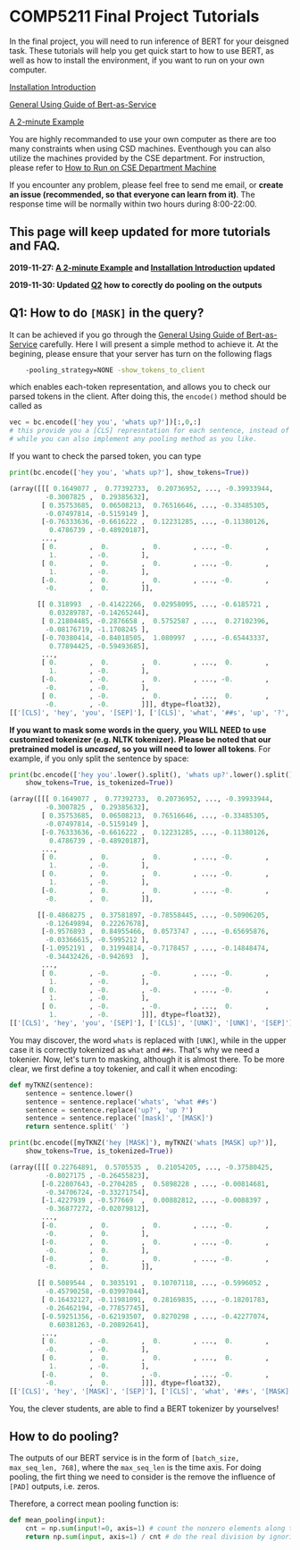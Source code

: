 # COMP5211 Final Project Tutorials

In the final project, you will need to run inference of BERT for your deisgned
task. These tutorials will help you get quick start to how to use BERT, as well
as how to install the environment, if you want to run on your own computer.

[Installation Introduction](Bert-as-Service_Install.md)

[General Using Guide of Bert-as-Service](https://github.com/hanxiao/bert-as-service#book-tutorial)

[A 2-minute Example](application.md)

You are highly recommanded to use your own computer as there are too many constraints
when using CSD machines. Eventhough you can also utilize the machines provided by the 
CSE department. For instruction, please refer to 
[How to Run on CSE Department Machine](cse_lab_machine.md)

<!-- **Don't forget to register your group at [this link](http://bit.ly/comp5211group)** -->

If you encounter any problem, please feel free to send me email, or **create an 
issue (recommended, so that everyone can learn from it)**. The response time will be normally within two hours during 8:00-22:00.

This page will keep updated for more tutorials and FAQ.
----

**2019-11-27: [A 2-minute Example](application.md) and [Installation Introduction](Bert-as-Service_Install.md) updated**

**2019-11-30: Updated [Q2](#how-to-do-pooling) how to corectly do pooling on the outputs**

## Q1: How to do `[MASK]` in the query?

It can be achieved if you go through the [General Using Guide of Bert-as-Service](https://github.com/hanxiao/bert-as-service#book-tutorial) carefully. 
Here I will present a simple method to achieve it. At the begining, please ensure that your server has turn on the following flags

```bash
    -pooling_strategy=NONE -show_tokens_to_client
```

which enables each-token representation, and allows you to check our parsed 
tokens in the client. After doing this, the `encode()` method should be called as

```python
vec = bc.encode(['hey you', 'whats up?'])[:,0,:]
# this provide you a [CLS] represntation for each sentence, instead of mean pooling.
# while you can also implement any pooling method as you like.
```

If you want to check the parsed token, you can type

```python
print(bc.encode(['hey you', 'whats up?'], show_tokens=True))

(array([[[ 0.1649077 ,  0.77392733,  0.20736952, ..., -0.39933944,
         -0.3007825 ,  0.29385632],
        [ 0.35753685,  0.06508213,  0.76516646, ..., -0.33485305,
         -0.07497814, -0.5159149 ],
        [-0.76333636, -0.6616222 ,  0.12231285, ..., -0.11380126,
          0.4786739 , -0.48920187],
        ...,
        [ 0.        ,  0.        ,  0.        , ..., -0.        ,
          1.        , -0.        ],
        [ 0.        ,  0.        ,  0.        , ..., -0.        ,
          1.        , -0.        ],
        [-0.        ,  0.        ,  0.        , ..., -0.        ,
         -0.        ,  0.        ]],

       [[ 0.318993  , -0.41422266,  0.02958095, ..., -0.6185721 ,
          0.03289787, -0.14265244],
        [ 0.21804485, -0.2876658 ,  0.5752587 , ...,  0.27102396,
         -0.08176719, -1.1708245 ],
        [-0.70380414, -0.84018505,  1.080997  , ..., -0.65443337,
          0.77894425, -0.59493685],
        ...,
        [ 0.        ,  0.        ,  0.        , ...,  0.        ,
          1.        , -0.        ],
        [-0.        , -0.        ,  0.        , ..., -0.        ,
         -0.        , -0.        ],
        [ 0.        , -0.        ,  0.        , ...,  0.        ,
         -0.        , -0.        ]]], dtype=float32), 
[['[CLS]', 'hey', 'you', '[SEP]'], ['[CLS]', 'what', '##s', 'up', '?', '[SEP]']])
```

**If you want to mask some words in the query, you WILL NEED to use customized tokenizer (e.g. NLTK tokenizer).**
**Please be noted that our pretrained model is _uncased_, so you will need to lower**
**all tokens**. For example, if you only split the sentence by space:

```python
print(bc.encode(['hey you'.lower().split(), 'whats up?'.lower().split()], 
    show_tokens=True, is_tokenized=True))

(array([[[ 0.1649077 ,  0.77392733,  0.20736952, ..., -0.39933944,
         -0.3007825 ,  0.29385632],
        [ 0.35753685,  0.06508213,  0.76516646, ..., -0.33485305,
         -0.07497814, -0.5159149 ],
        [-0.76333636, -0.6616222 ,  0.12231285, ..., -0.11380126,
          0.4786739 , -0.48920187],
        ...,
        [ 0.        ,  0.        ,  0.        , ..., -0.        ,
          1.        , -0.        ],
        [ 0.        ,  0.        ,  0.        , ..., -0.        ,
          1.        , -0.        ],
        [-0.        ,  0.        ,  0.        , ..., -0.        ,
         -0.        ,  0.        ]],

       [[-0.4868275 ,  0.37581897, -0.78558445, ..., -0.50906205,
         -0.12649894,  0.22267678],
        [-0.9576893 ,  0.84955466,  0.0573747 , ..., -0.65695876,
         -0.03366615, -0.5995212 ],
        [-1.0952191 ,  0.31994814, -0.7178457 , ..., -0.14848474,
         -0.34432426, -0.942693  ],
        ...,
        [ 0.        , -0.        , -0.        , ..., -0.        ,
          1.        , -0.        ],
        [ 0.        , -0.        , -0.        , ..., -0.        ,
          1.        , -0.        ],
        [ 0.        , -0.        , -0.        , ...,  0.        ,
          1.        , -0.        ]]], dtype=float32), 
[['[CLS]', 'hey', 'you', '[SEP]'], ['[CLS]', '[UNK]', '[UNK]', '[SEP]']])
```

You may discover, the word `whats` is replaced with `[UNK]`, while in the upper
case it is correctly tokenized as `what` and `##s`. That's why we need a tokenier. 
Now, let's turn to masking, although it is almost there. To be more clear, we 
first define a toy tokenier, and call it when encoding:

```python
def myTKNZ(sentence):
    sentence = sentence.lower()
    sentence = sentence.replace('whats', 'what ##s')
    sentence = sentence.replace('up?', 'up ?')
    sentence = sentence.replace('[mask]', '[MASK]')
    return sentence.split(' ')

print(bc.encode([myTKNZ('hey [MASK]'), myTKNZ('whats [MASK] up?')], 
    show_tokens=True, is_tokenized=True))

(array([[[ 0.22764891,  0.5705535 ,  0.21054205, ..., -0.37580425,
         -0.8027175 , -0.26455823],
        [-0.22807643, -0.2704285 ,  0.5898228 , ..., -0.00814681,
         -0.34706724, -0.33271754],
        [-1.4227939 , -0.577669  ,  0.00882812, ..., -0.0088397 ,
         -0.36877272, -0.02079812],
        ...,
        [-0.        ,  0.        ,  0.        , ..., -0.        ,
         -0.        ,  0.        ],
        [-0.        ,  0.        ,  0.        , ..., -0.        ,
         -0.        ,  0.        ],
        [-0.        ,  0.        ,  0.        , ..., -0.        ,
         -0.        ,  0.        ]],

       [[ 0.5089544 ,  0.3035191 ,  0.10707118, ..., -0.5996052 ,
         -0.45790258, -0.03997044],
        [ 0.16432127, -0.11981091,  0.28169835, ..., -0.18201783,
         -0.26462194, -0.77857745],
        [-0.59251356, -0.62193507,  0.8270298 , ..., -0.42277074,
          0.60381263, -0.20892641],
        ...,
        [ 0.        , -0.        ,  0.        , ...,  0.        ,
         -0.        , -0.        ],
        [ 0.        ,  0.        ,  0.        , ...,  0.        ,
          1.        , -0.        ],
        [-0.        ,  0.        , -0.        , ..., -0.        ,
         -0.        ,  0.        ]]], dtype=float32), 
[['[CLS]', 'hey', '[MASK]', '[SEP]'], ['[CLS]', 'what', '##s', '[MASK]', 'up', '?', '[SEP]']])
```

You, the clever students, are able to find a BERT tokenizer by yourselves!

## How to do pooling?

The outputs of our BERT service is in the form of `[batch_size, max_seq_len, 768]`,
where the `max_seq_len` is the time axis. For doing pooling, the firt thing we 
need to consider is the remove the influence of `[PAD]` outputs, i.e. zeros. 

Therefore, a correct mean pooling function is:

```python
def mean_pooling(input):
    cnt = np.sum(input!=0, axis=1) # count the nonzero elements along the time axis
    return np.sum(input, axis=1) / cnt # do the real division by ignoring the padding output
```